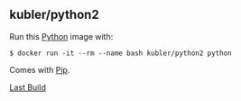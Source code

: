 ## kubler/python2

Run this [Python][] image with:

    $ docker run -it --rm --name bash kubler/python2 python

Comes with [Pip][].

[Last Build][packages]

[Python]: https://www.python.org/
[Pip]: https://github.com/pypa/pip
[packages]: PACKAGES.md
